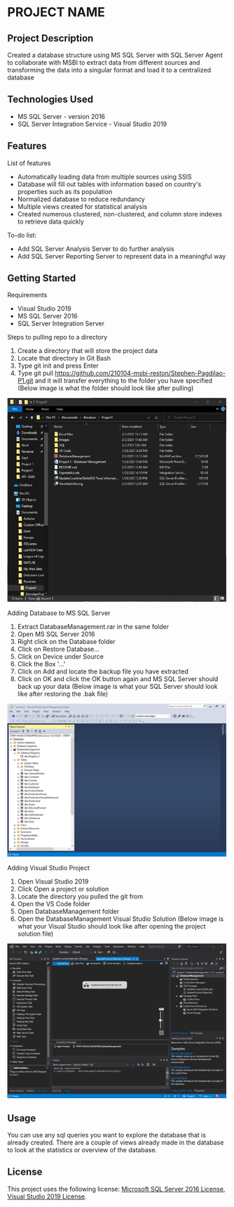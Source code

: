 # PROJECT NAME

## Project Description

Created a database structure using MS SQL Server with SQL Server Agent to collaborate with MSBI to extract data from different sources and transforming the data into a singular format and load it to a centralized database

## Technologies Used

* MS SQL Server - version 2016
* SQL Server Integration Service - Visual Studio 2019

## Features

List of features
* Automatically loading data from multiple sources using SSIS
* Database will fill out tables with information based on country's properties such as its population
* Normalized database to reduce redundancy
* Multiple views created for statistical analysis
* Created numerous clustered, non-clustered, and column store indexes to retrieve data quickly

To-do list:
* Add SQL Server Analysis Server to do further analysis
* Add SQL Server Reporting Server to represent data in a meaningful way

## Getting Started
Requirements
* Visual Studio 2019
* MS SQL Server 2016
* SQL Server Integration Server

Steps to pulling repo to a directory
1. Create a directory that will store the project data
2. Locate that directory in Git Bash
3. Type git init and press Enter
4. Type git pull https://github.com/210104-msbi-reston/Stephen-Pagdilao-P1.git and it will transfer everything to the folder you have specified (Below image is what the folder should look like after pulling)
<img src="Images/Project%20file%20image.png" width="500">

Adding Database to MS SQL Server
1. Extract DatabaseManagement.rar in the same folder
2. Open MS SQL Server 2016
3. Right click on the Database folder
4. Click on Restore Database...
5. Click on Device under Source
6. Click the Box '...'
7. Click on Add and locate the backup file you have extracted
8. Click on OK and click the OK button again and MS SQL Server should back up your data (Below image is what your SQL Server should look like after restoring the .bak file)
<img src ="Images/SQL%20Server%20Image.png" width="500" >

Adding Visual Studio Project
1. Open Visual Studio 2019
2. Click Open a project or solution
3. Locate the directory you pulled the git from
4. Open the VS Code folder
5. Open DatabaseManagement folder
6. Open the DatabaseManagement Visual Studio Solution (Below image is what your Visual Studio should look like after opening the project solution file)
<img src ="Images/Visual%20Studio%20Image.png" width="500" >

## Usage

You can use any sql queries you want to explore the database that is already created. There are a couple of views already made in the database to look at the statistics or overview of the database. 

## License

This project uses the following license: [Microsoft SQL Server 2016 License](https://www.microsoft.com/en-us/sql-server/sql-server-2016), [Visual Studio 2019 License](https://visualstudio.microsoft.com/vs/).

